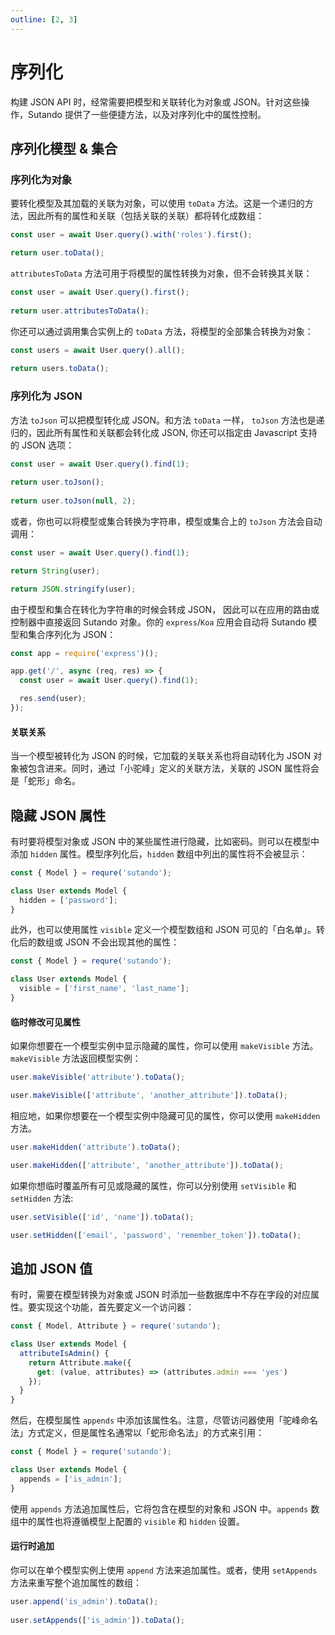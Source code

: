```yaml
---
outline: [2, 3]
---
```


<script setup>
import { useRoute } from 'vitepress'

const route = useRoute()

if (typeof _hmt != "undefined") {
  if (route?.path) {
    window._hmt.push(['_trackPageview', route.path]);
  }
}
</script>

# 序列化

构建 JSON API 时，经常需要把模型和关联转化为对象或 JSON。针对这些操作，Sutando 提供了一些便捷方法，以及对序列化中的属性控制。 

## 序列化模型 & 集合

### 序列化为对象

要转化模型及其加载的关联为对象，可以使用 `toData` 方法。这是一个递归的方法，因此所有的属性和关联（包括关联的关联）都将转化成数组：

```js
const user = await User.query().with('roles').first();

return user.toData();
```

`attributesToData` 方法可用于将模型的属性转换为对象，但不会转换其关联：

```js
const user = await User.query().first();
 
return user.attributesToData();
```

你还可以通过调用集合实例上的 `toData` 方法，将模型的全部集合转换为对象： 

```js
const users = await User.query().all();
 
return users.toData();
```

### 序列化为 JSON

方法 `toJson` 可以把模型转化成 JSON。和方法 `toData` 一样， `toJson` 方法也是递归的，因此所有属性和关联都会转化成 JSON, 你还可以指定由 Javascript 支持的 JSON 选项： 

```js
const user = await User.query().find(1);
 
return user.toJson();
 
return user.toJson(null, 2);
```

或者，你也可以将模型或集合转换为字符串，模型或集合上的 `toJson` 方法会自动调用：

```js
const user = await User.query().find(1);

return String(user);

return JSON.stringify(user);
```

由于模型和集合在转化为字符串的时候会转成 JSON， 因此可以在应用的路由或控制器中直接返回 Sutando 对象。你的 `express`/`Koa` 应用会自动将 Sutando 模型和集合序列化为 JSON：

```js
const app = require('express')();

app.get('/', async (req, res) => {
  const user = await User.query().find(1);

  res.send(user);
});
```

#### 关联关系

当一个模型被转化为 JSON 的时候，它加载的关联关系也将自动转化为 JSON 对象被包含进来。同时，通过「小驼峰」定义的关联方法，关联的 JSON 属性将会是「蛇形」命名。

## 隐藏 JSON 属性

有时要将模型对象或 JSON 中的某些属性进行隐藏，比如密码。则可以在模型中添加 `hidden` 属性。模型序列化后，`hidden` 数组中列出的属性将不会被显示：

```js
const { Model } = requre('sutando');

class User extends Model {
  hidden = ['password'];
}
```

此外，也可以使用属性 `visible` 定义一个模型数组和 JSON 可见的「白名单」。转化后的数组或 JSON 不会出现其他的属性：

```js
const { Model } = requre('sutando');

class User extends Model {
  visible = ['first_name', 'last_name'];
}
```

#### 临时修改可见属性

如果你想要在一个模型实例中显示隐藏的属性，你可以使用 `makeVisible` 方法。`makeVisible` 方法返回模型实例： 

```js
user.makeVisible('attribute').toData();

user.makeVisible(['attribute', 'another_attribute']).toData();
```

相应地，如果你想要在一个模型实例中隐藏可见的属性，你可以使用 `makeHidden` 方法。

```js
user.makeHidden('attribute').toData();

user.makeHidden(['attribute', 'another_attribute']).toData();
```

如果你想临时覆盖所有可见或隐藏的属性，你可以分别使用 `setVisible` 和 `setHidden` 方法:

```js
user.setVisible(['id', 'name']).toData();

user.setHidden(['email', 'password', 'remember_token']).toData();
```

## 追加 JSON 值

有时，需要在模型转换为对象或 JSON 时添加一些数据库中不存在字段的对应属性。要实现这个功能，首先要定义一个访问器：

```js
const { Model, Attribute } = requre('sutando');

class User extends Model {
  attributeIsAdmin() {
    return Attribute.make({
      get: (value, attributes) => (attributes.admin === 'yes')
    });
  }
}
```

然后，在模型属性 `appends` 中添加该属性名。注意，尽管访问器使用「驼峰命名法」方式定义，但是属性名通常以「蛇形命名法」的方式来引用：

```js
const { Model } = requre('sutando');

class User extends Model {
  appends = ['is_admin'];
}
```

使用 `appends` 方法追加属性后，它将包含在模型的对象和 JSON 中。`appends` 数组中的属性也将遵循模型上配置的 `visible` 和 `hidden` 设置。

#### 运行时追加

你可以在单个模型实例上使用 `append` 方法来追加属性。或者，使用 `setAppends` 方法来重写整个追加属性的数组： 

```js
user.append('is_admin').toData();
 
user.setAppends(['is_admin']).toData();
```